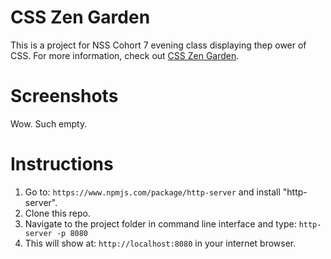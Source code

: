 # CSS Zen Garden
This is a project for NSS Cohort 7 evening class displaying thep ower of CSS. For more information, check out [CSS Zen Garden](http://www.csszengarden.com/).

# Screenshots
Wow. Such empty.

# Instructions
1. Go to: `https://www.npmjs.com/package/http-server` and install "http-server".  
1. Clone this repo.
1. Navigate to the project folder in command line interface and type: `http-server -p 8080`  
1. This will show at: `http://localhost:8080` in your internet browser. 